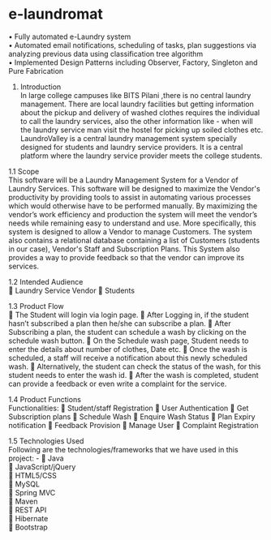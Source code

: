 # e-laundromat
• Fully automated e-Laundry system  
• Automated email notifications, scheduling of tasks, plan suggestions via analyzing previous data using classification tree algorithm  
• Implemented Design Patterns including Observer, Factory, Singleton and Pure Fabrication  

1. Introduction  
In large college campuses like BITS Pilani ,there is no central laundry management. There are local
laundry facilities but getting information about the pickup and delivery of washed clothes requires
the individual to call the laundry services, also the other information like - when will the laundry
service man visit the hostel for picking up soiled clothes etc.
LaundroValley is a central laundry management system specially designed for students and laundry
service providers. It is a central platform where the laundry service provider meets the college
students.

1.1 Scope  
This software will be a Laundry Management System for a Vendor of Laundry Services. This
software will be designed to maximize the Vendor's productivity by providing tools to assist in
automating various processes which would otherwise have to be performed manually. By
maximizing the vendor’s work efficiency and production the system will meet the vendor’s needs
while remaining easy to understand and use.
More specifically, this system is designed to allow a Vendor to manage Customers. The system also
contains a relational database containing a list of Customers (students in our case), Vendor's Staff
and Subscription Plans.
This System also provides a way to provide feedback so that the vendor can improve its services.

1.2 Intended Audience  
 Laundry Service Vendor
 Students

1.3 Product Flow   
 The Student will login via login page.
 After Logging in, if the student hasn’t subscribed a plan then he/she can subscribe a plan.
 After Subscribing a plan, the student can schedule a wash by clicking on the schedule wash
button.
 On the Schedule wash page, Student needs to enter the details about number of clothes, Date
etc.
 Once the wash is scheduled, a staff will receive a notification about this newly scheduled
wash.
 Alternatively, the student can check the status of the wash, for this student needs to enter the
wash id.
 After the wash is completed, student can provide a feedback or even write a complaint for
the service.

1.4 Product Functions  
Functionalities:
 Student/staff Registration
 User Authentication
 Get Subscription plans
 Schedule Wash
 Enquire Wash Status
 Plan Expiry notification
 Feedback Provision
 Manage User
 Complaint Registration

1.5 Technologies Used  
Following are the technologies/frameworks that we have used in this project: -
 Java  
 JavaScript/jQuery  
 HTML5/CSS  
 MySQL  
 Spring MVC  
 Maven  
 REST API  
 Hibernate  
 Bootstrap  
